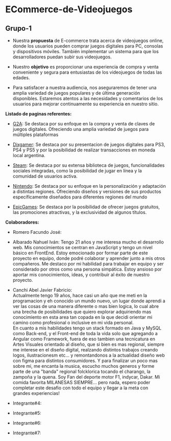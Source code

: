 # ECommerce-de-Videojuegos

## Grupo-1

- Nuestra **propuesta** de E-commerce trata acerca de videojuegos online, donde los usuarios pueden comprar juegos digitales para PC, consolas y dispositivos móviles. También implementar un sistema para que los desarrolladores puedan subir sus videojuegos.

- Nuestro **objetivo** es proporcionar una experiencia de compra y venta conveniente y segura para entusiastas de los videojuegos de todas las edades.

- Para satisfacer a nuestra audiencia, nos aseguraremos de tener una amplia variedad de juegos populares y de última generación disponibles. Estaremos atentos a las necesidades y comentarios de los usuarios para mejorar continuamente su experiencia en nuestro sitio.

**Listado de paginas referentes:**

- [G2A](https://www.g2a.com/es/): Se destaca por su enfoque en la compra y venta de claves de juegos digitales. Ofreciendo una amplia variedad de juegos para múltiples plataformas

- [Dixgamer](https://dixgamer.com/): Se destaca por su presentacion de juegos digitales para PS3, PS4 y PS5 y por la posibilidad de realizar transacciones en moneda local argentina.

- [Steam](https://store.steampowered.com/): Se destaca por su extensa biblioteca de juegos, funcionalidades sociales integradas, como la posibilidad de jugar en línea y la comunidad de usuarios activa.

- [Nintendo](https://www.nintendo.co.uk/): Se destaca por su enfoque en la personalización y adaptación a distintas regiones. Ofreciendo diseños y versiones de sus productos específicamente diseñados para diferentes regiones del mundo

- [EpicGames](https://store.epicgames.com/es-ES/): Se destaca por la posibilidad de ofrecer juegos gratuitos, las promociones atractivas, y la exclusividad de algunos títulos.

**Colaboradores:**

- Romero Facundo José:
- Albarado Nahuel Iván:
  Tengo 21 años y me interesa mucho el desarrollo web. Mis conocimientos se centran en JavaScript y tengo un nivel básico en FrontEnd. Estoy emocionado por formar parte de este proyecto en equipo, donde podré colaborar y aprender junto a mis otros compañeros. Me destaco por mi habilidad para trabajar en equipo y ser considerado por otros como una persona simpática. Estoy ansioso por aportar mis conocimientos, ideas, y contribuir al éxito de nuestro proyecto.

- Canchi Abel Javier Fabricio:  
  Actualmente tengo 19 años, hace casi un año que me meti en la programacion y eh conocido un mundo nuevo, un lugar donde aprendi a ver las cosas de una manera diferente o mas bien logica, lo cual abre una brecha de posibilidades que quiero explorar adquiriendo mas conocimiento en esta area tan copada en la que decidi orientar mi camino como profesional o inclusive en mi vida personal.   
  En cuanto a mis habilidades tengo un stack formado en Java y MySQL como Back-end, y el Front-end de toda la vida solo que agregando a Angular como Framework, fuera de eso tambien una tecnicatura en Artes Visuales orientado al diseño, que si bien es mas regional, siempre me interese en el diseño digital, realzando distintos trabajos creando logos, ilustracionesm etc... y remontandonos a la actualidad diseño web con figma para distintos consumidores.
  Y para finalizar un poco mas sobre mi, me encanta la musica, escucho muchos generos y forme parte de una "banda" regional folcklorica tocando el charango, la zampoña y la quena. Soy Fan del deporte motor F1, indycar, Dakar. Mi comida favorita MILANESAS SIEMPRE... pero nada, espero poder completar este desafio con todo el equipo y llegar a la meta con grandes experiencias!
- Integrante#4:
- Integrante#5:
- Integrante#6:
- Integrante#7:
